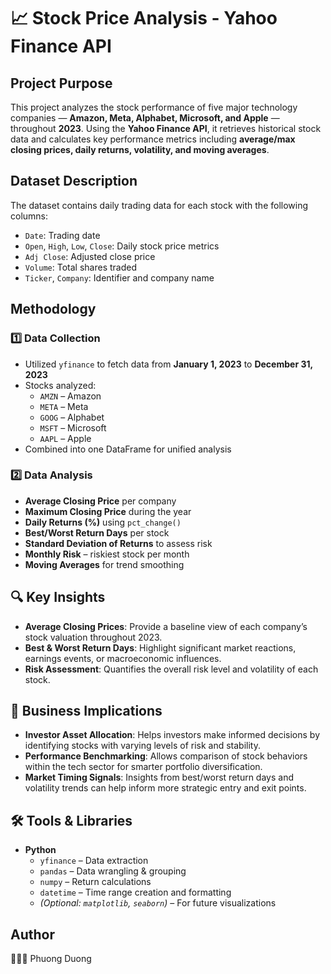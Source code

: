 # 📈 Stock Price Analysis - Yahoo Finance API

## Project Purpose

This project analyzes the stock performance of five major technology companies — **Amazon, Meta, Alphabet, Microsoft, and Apple** — throughout **2023**. Using the **Yahoo Finance API**, it retrieves historical stock data and calculates key performance metrics including **average/max closing prices, daily returns, volatility, and moving averages**.


## Dataset Description

The dataset contains daily trading data for each stock with the following columns:
- `Date`: Trading date
- `Open`, `High`, `Low`, `Close`: Daily stock price metrics
- `Adj Close`: Adjusted close price
- `Volume`: Total shares traded
- `Ticker`, `Company`: Identifier and company name

## Methodology

### 1️⃣ Data Collection
- Utilized `yfinance` to fetch data from **January 1, 2023** to **December 31, 2023**
- Stocks analyzed:
  - `AMZN` – Amazon
  - `META` – Meta
  - `GOOG` – Alphabet
  - `MSFT` – Microsoft
  - `AAPL` – Apple
- Combined into one DataFrame for unified analysis

### 2️⃣ Data Analysis
- **Average Closing Price** per company
- **Maximum Closing Price** during the year
- **Daily Returns (%)** using `pct_change()`
- **Best/Worst Return Days** per stock
- **Standard Deviation of Returns** to assess risk
- **Monthly Risk** – riskiest stock per month
- **Moving Averages** for trend smoothing

## 🔍 Key Insights
- **Average Closing Prices**: Provide a baseline view of each company’s stock valuation throughout 2023.
- **Best & Worst Return Days**: Highlight significant market reactions, earnings events, or macroeconomic influences.
- **Risk Assessment**: Quantifies the overall risk level and volatility of each stock.

## 🚀 Business Implications
- **Investor Asset Allocation**: Helps investors make informed decisions by identifying stocks with varying levels of risk and stability.
- **Performance Benchmarking**: Allows comparison of stock behaviors within the tech sector for smarter portfolio diversification.
- **Market Timing Signals**: Insights from best/worst return days and volatility trends can help inform more strategic entry and exit points.

## 🛠 Tools & Libraries

- **Python**
  - `yfinance` – Data extraction
  - `pandas` – Data wrangling & grouping
  - `numpy` – Return calculations
  - `datetime` – Time range creation and formatting
  - *(Optional: `matplotlib`, `seaborn`)* – For future visualizations

## Author
👩🏻‍💻 Phuong Duong  

